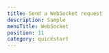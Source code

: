 ```yaml
---
title: Send a WebSocket request
description: Sample
menuTitle: WebSocket
position: 11
category: quickstart
---
```

